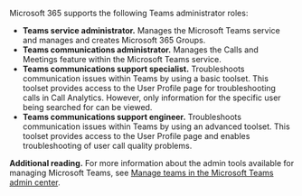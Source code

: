 Microsoft 365 supports the following Teams administrator roles:

 -  **Teams service administrator.** Manages the Microsoft Teams service and manages and creates Microsoft 365 Groups.
 -  **Teams communications administrator.** Manages the Calls and Meetings feature within the Microsoft Teams service.
 -  **Teams communications support specialist.** Troubleshoots communication issues within Teams by using a basic toolset. This toolset provides access to the User Profile page for troubleshooting calls in Call Analytics. However, only information for the specific user being searched for can be viewed.
 -  **Teams communications support engineer.** Troubleshoots communication issues within Teams by using an advanced toolset. This toolset provides access to the User Profile page and enables troubleshooting of user call quality problems.

**Additional reading.** For more information about the admin tools available for managing Microsoft Teams, see [Manage teams in the Microsoft Teams admin center](https://docs.microsoft.com/microsoftteams/manage-teams-in-modern-portal#:~:text=Manage%20teams%20in%20the%20Microsoft%20Teams%20admin%20center,of%20teams%20in%20the%20Teams%20overview%20grid.%20?azure-portal=true).
